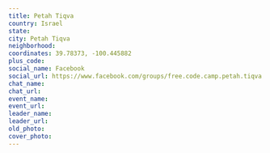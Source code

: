 ```yaml
---
title: Petah Tiqva
country: Israel
state: 
city: Petah Tiqva
neighborhood: 
coordinates: 39.78373, -100.445882
plus_code:
social_name: Facebook
social_url: https://www.facebook.com/groups/free.code.camp.petah.tiqva
chat_name:
chat_url:
event_name:
event_url:
leader_name:
leader_url:
old_photo: 
cover_photo:
---
```

